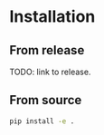 # Installation

## From release

TODO: link to release.

## From source

```bash
pip install -e .
```
